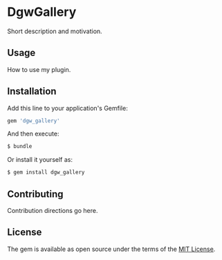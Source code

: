 # DgwGallery
Short description and motivation.

## Usage
How to use my plugin.

## Installation
Add this line to your application's Gemfile:

```ruby
gem 'dgw_gallery'
```

And then execute:
```bash
$ bundle
```

Or install it yourself as:
```bash
$ gem install dgw_gallery
```

## Contributing
Contribution directions go here.

## License
The gem is available as open source under the terms of the [MIT License](https://opensource.org/licenses/MIT).
